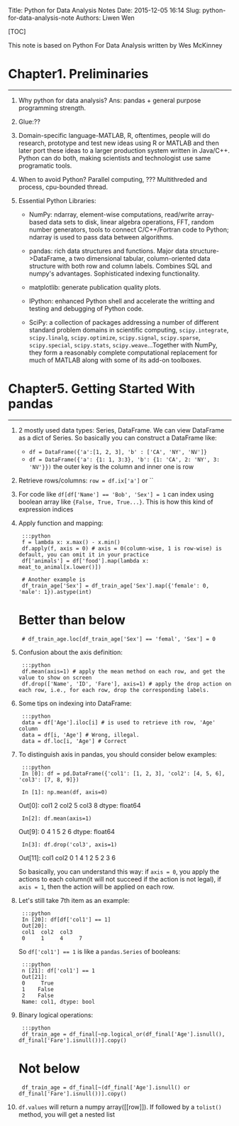 Title: Python for Data Analysis Notes
Date: 2015-12-05 16:14
Slug: python-for-data-analysis-note
Authors: Liwen Wen

[TOC]

This note is based on Python For Data Analysis written by Wes McKinney

# Chapter1. Preliminaries
- - -

1. Why python for data analysis? Ans: pandas + general purpose programming strength. 

2. Glue:??

3. Domain-specific language-MATLAB, R, oftentimes, people will do research, prototype and test new ideas using R or MATLAB and then later port these ideas to a larger production system written in Java/C++. Python can do both, making scientists and technologist use same programatic tools.   

4. When to avoid Python? Parallel computing, ??? Multithreded and process, cpu-bounded thread.

5. Essential Python Libraries:

   * NumPy: ndarray, element-wise computations, read/write array-based data sets to disk, linear algebra operations, FFT, random number generators, tools to connect C/C++/Fortran code to Python; ndarray is used to pass data between algorithms.

   * pandas: rich data structures and functions. Major data structure->DataFrame, a two dimensional tabular, column-oriented data structure with both row and column labels. Combines SQL and numpy's advantages. Sophisticated indexing functionality. 

   * matplotlib: generate publication quality plots.

   * IPython: enhanced Python shell and accelerate the writting and testing and debugging of Python code. 

   * SciPy: a collection of packages addressing a number of different standard problem domains in scientific computing, `scipy.integrate`, `scipy.linalg`, `scipy.optimize`, `scipy.signal`, `scipy.sparse`, `scipy.special`, `scipy.stats`, `scipy.weave`...Together with NumPy, they form a reasonably complete computational replacement for much of MATLAB along with some of its add-on toolboxes.

# Chapter5. Getting Started With pandas
- - -

1. 2 mostly used data types: Series, DataFrame. We can view DataFrame as a dict of Series. So basically you can construct a DataFrame like:
    * `df = DataFrame({'a':[1, 2, 3], 'b' : ['CA', 'NY', 'NV']}`
    * `df = DataFrame({'a': {1: 1, 3:3}, 'b': {1: 'CA', 2: 'NY', 3: 'NV'}})` the outer key is the column and inner one is row

2. Retrieve rows/columns: `row = df.ix['a']` or ``

3. For code like `df[df['Name'] == 'Bob', 'Sex'] = 1` can index using boolean array like `{False, True, True...}`. This is how this kind of expression indices  

4. Apply function and mapping: 

        :::python 
        f = lambda x: x.max() - x.min()
        df.apply(f, axis = 0) # axis = 0(column-wise, 1 is row-wise) is default, you can omit it in your practice 
        df['animals'] = df['food'].map(lambda x: meat_to_animal[x.lower()])

        # Another example is 
        df_train_age['Sex'] = df_train_age['Sex'].map({'female': 0, 'male': 1}).astype(int)
	# Better than below
        # df_train_age.loc[df_train_age['Sex'] == 'femal', 'Sex'] = 0

5. Confusion about the axis definition:
    
        :::python
        df.mean(axis=1) # apply the mean method on each row, and get the value to show on screen
        df.drop(['Name', 'ID', 'Fare'], axis=1) # apply the drop action on each row, i.e., for each row, drop the corresponding labels.

6. Some tips on indexing into DataFrame:
   
        :::python
        data = df['Age'].iloc[i] # is used to retrieve ith row, 'Age' column
        data = df[i, 'Age'] # Wrong, illegal.
        data = df.loc[i, 'Age'] # Correct

7. To distinguish axis in pandas, you should consider below examples:
  
        :::python
        In [0]: df = pd.DataFrame({'col1': [1, 2, 3], 'col2': [4, 5, 6], 'col3': [7, 8, 9]})
     
        In [1]: np.mean(df, axis=0)
	Out[0]:
	col1    2
	col2    5
	col3    8
	dtype: float64
     
        In[2]: df.mean(axis=1) 
	Out[9]: 
	0    4
	1    5
	2    6
	dtype: float64

        In[3]: df.drop('col3', axis=1) 
	Out[11]: 
	   col1  col2
	0     1     4
	1     2     5
	2     3     6

    So basically, you can understand this way: if `axis = 0`, you apply the
    actions to each column(it will not succeed if the action is not legal),
    if `axis = 1`, then the action will be applied on each row. 

8. Let's still take 7th item as an example:

        :::python
        In [20]: df[df['col1'] == 1]
        Out[20]: 
        col1  col2  col3
        0     1     4     7

    So `df['col1'] == 1` is like a `pandas.Series` of booleans:
    
        :::python
        n [21]: df['col1'] == 1
        Out[21]: 
        0     True
        1    False
        2    False
        Name: col1, dtype: bool

9. Binary logical operations:

        :::python
        df_train_age = df_final[~np.logical_or(df_final['Age'].isnull(), df_final['Fare'].isnull())].copy()
	# Not  below
        df_train_age = df_final[~(df_final['Age'].isnull() or df_final['Fare'].isnull())].copy()

10. `df.values` will return a numpy array([[row]]). If followed by a `tolist()` method, you will get a nested list
